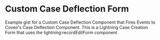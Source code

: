 # Custom Case Deflection Form
Example gist for a Custom Case Deflection Component that Fires Events to Coveo's Case Deflection Component.
This is a Lightning Case Creation Form that uses the lightning:recordEditForm component
